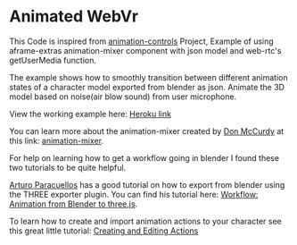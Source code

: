 # Animated WebVr

This Code is inspired from [animation-controls](https://rexraptor08.github.io/animation-controls/) Project,
Example of using aframe-extras animation-mixer component with json model and web-rtc's getUserMedia function.

The example shows how to smoothly transition between different animation states of a character model exported from blender as json. Animate the 3D model based on noise(air blow sound) from user microphone.

View the working example here: [Heroku link](https://animate-vr.herokuapp.com)

You can learn more about the animation-mixer created by [Don McCurdy](https://github.com/donmccurdy) at this link: [animation-mixer](https://github.com/donmccurdy/aframe-extras/blob/master/src/loaders/README.md).

For help on learning how to get a workflow going in blender I found these two tutorials to be quite helpful.

[Arturo Paracuellos](https://github.com/arturitu) has a good tutorial on how to export from blender using the THREE exporter plugin. You can find his tutorial here: [Workflow: Animation from Blender to three.js](http://unboring.net/workflows/animation.html).

To learn how to create and import animation actions to your character see this great little tutorial: [Creating and Editing Actions](https://www.youtube.com/watch?v=Gb152Qncn2s)



